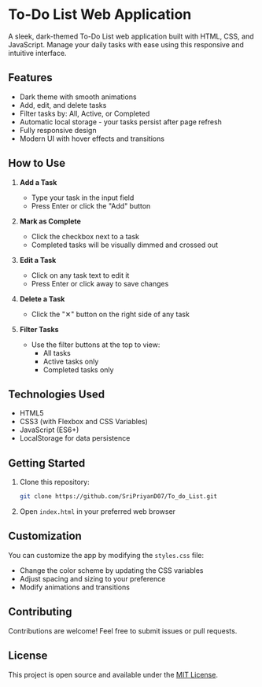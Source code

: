 # To-Do List Web Application

A sleek, dark-themed To-Do List web application built with HTML, CSS, and JavaScript. Manage your daily tasks with ease using this responsive and intuitive interface.

## Features

- Dark theme with smooth animations
-  Add, edit, and delete tasks
-  Filter tasks by: All, Active, or Completed
-  Automatic local storage - your tasks persist after page refresh
-  Fully responsive design
-  Modern UI with hover effects and transitions

## How to Use

1. **Add a Task**
   - Type your task in the input field
   - Press Enter or click the "Add" button

2. **Mark as Complete**
   - Click the checkbox next to a task
   - Completed tasks will be visually dimmed and crossed out

3. **Edit a Task**
   - Click on any task text to edit it
   - Press Enter or click away to save changes

4. **Delete a Task**
   - Click the "✕" button on the right side of any task

5. **Filter Tasks**
   - Use the filter buttons at the top to view:
     - All tasks
     - Active tasks only
     - Completed tasks only

## Technologies Used

- HTML5
- CSS3 (with Flexbox and CSS Variables)
- JavaScript (ES6+)
- LocalStorage for data persistence

## Getting Started

1. Clone this repository:
   ```bash
   git clone https://github.com/SriPriyanD07/To_do_List.git
   ```

2. Open `index.html` in your preferred web browser

## Customization

You can customize the app by modifying the `styles.css` file:
- Change the color scheme by updating the CSS variables
- Adjust spacing and sizing to your preference
- Modify animations and transitions

## Contributing

Contributions are welcome! Feel free to submit issues or pull requests.

## License

This project is open source and available under the [MIT License](LICENSE).
